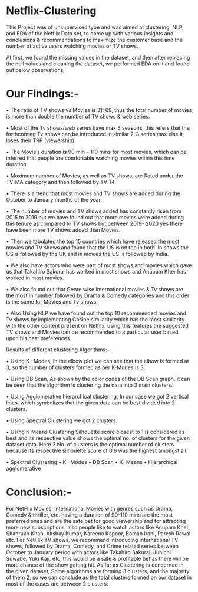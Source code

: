 # Netflix-Clustering
This Project was of unsupervised type and was aimed at clustering, NLP, and EDA of the Netflix Data set, to come up with various insights and conclusions & recommendations to maximize the customer base and the number of active users watching movies or TV shows.

At first, we found the missing values in the dataset, and then after replacing the null values and cleaning the dataset, we performed EDA on it and found out below observations,

# Our Findings:-
• The ratio of TV shows vs Movies is 31: 69, thus the total number of movies is more than double the number of TV shows & web series.

• Most of the Tv shows/web series have max 3 seasons, this refers that the forthcoming Tv shows can be introduced in similar 2-3 series max else it loses their TRP (viewership).

• The Movie’s duration is 90 min – 110 mins for most movies, which can be inferred that people are comfortable watching movies within this time duration.

• Maximum number of Movies, as well as TV shows, are Rated under the TV-MA category and then followed by TV-14.

• There is a trend that most movies and TV shows are added during the October to January months of the year.

• The number of movies and TV shows added has constantly risen from 2015 to 2019 but we have found out that more movies were added during this tenure as compared to TV shows but between 2019- 2020 yes there have been more TV shows added than Movies. 

• Then we tabulated the top 15 countries which have released the most movies and TV shows and found that the US is on top in both. In shows the US is followed by the UK and in movies the US is followed by India. 

• We also have actors who were part of most shows and movies which gave us that Takahiro Sakurai has worked in most shows and Anupam Kher has worked in most movies.

• We also found out that Genre wise International movies & Tv shows are the most in number followed by Drama & Comedy categories and this order is the same for Movies and Tv shows.

• Also Using NLP we have found out the top 10 recommended movies and Tv shows by implementing Cosine similarity which has the most similarity with the other content present on Netflix, using this features the suggested TV shows and Movies can be recommended to a particular user based upon his past preferences.

Results of different clustering Algorithms:- 

• Using K –Modes, in the elbow plot we can see that the elbow is formed at 3, so the number of clusters formed as per K-Modes is 3.

• Using DB Scan, As shown by the color codes of the DB Scan graph, it can be seen that the algorithm is clustering the data into 3 main clusters.

• Using Agglomerative hierarchical clustering, In our case we got 2 vertical lines, which symbolizes that the given data can be best divided into 2 clusters.

• Using Spectral Clustering we got 2 clusters.

• Using K-Means Clustering Silhouette score closest to 1 is considered as best and its respective value shows the optimal no. of clusters for the given dataset data. Here 2 No. of clusters is the optimal number of clusters because its respective silhouette score of 0.6 was the highest amongst all.

• Spectral Clustering • K –Modes • DB Scan • K- Means • Hierarchical agglomerative

# Conclusion:-
For NetFlix Movies, International Movies with genres such as Drama, Comedy & thriller, etc. having a duration of 90-110 mins are the most preferred ones and are the safe bet for good viewership and for attracting more new subscriptions, also people like to watch actors like Anupam Kher, Shahrukh Khan, Akshay Kumar, Kareena Kapoor, Boman Irani, Paresh Rawal etc. For NetFlix TV shows, we recommend introducing international TV shows, followed by Drama, Comedy, and Crime related series between October to January period with actors like Takahiro Sakurai, Junichi Suwabe, Yuki Kaji, etc, this would be a safe & profitable bet as there will be more chance of the show getting hit. As far as Clustering is concerned in the given dataset, Some algorithms are forming 3 clusters, and the majority of them 2, so we can conclude as the total clusters formed on our dataset in most of the cases are between 2 clusters.
